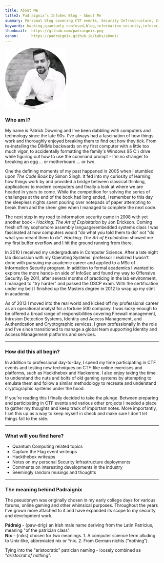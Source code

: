 ```yaml
---
title: About Me
title2: Padraignix's InfoSec Blog - About Me
summary: Personal blog covering CTF events, Security Infrastructure, Cryptography, Emulator development, Quantum Technology and related adventures
keywords: hacking,quantumly confused,blog,information security,infosec,hackthebox,quantum computing,quantum technology,emulation,emulators,reverse engineering
thumbnail:  https://github.com/padraignix.png
canon:      https://padraignix.github.io/tabs/about/
---
```



![me](/assets/0.png)

### Who am I?

My name is Patrick Downing and I've been dabbling with computers and technology since the late 90s. I've always had a fascination of how things work and thoroughly enjoyed breaking them to find out how they tick. From re-installing the DIMMs backwards on my first computer with a little too much vigor, to accidentally formatting the family's Windows 95 C:\ drive while figuring out how to use the command prompt - I'm no stranger to breaking an egg ... or motherboard ... or two.

One the defining moments of my past happened in 2005 when I stumbled upon <i>The Code Book</i> by Simon Singh. It fed into my curiosity of learning how things work by and provided a bridge between classical thinking, applications to modern computers and finally a look at where we are headed in years to come. While the competition for solving the series of challenges at the end of the book had long ended, I remember to this day the sleepless nights spent pouring over notepads of paper attempting to break them and the sheer glee when I managed to complete the next code.

The next step in my road to information security came in 2008 with yet another book - <i>Hacking: The Art of Exploitation</i> by Jon Erickson. Coming fresh off my sophomore assembly language/embedded systems class I was fascinated at how computers would "do what you told them to do" not "do what you meant them to do". <i>Hacking: The Art of Exploitation</i> showed me my first buffer overflow and I hit the ground running from there.

In 2010 I received my undergraduate in Computer Science. After a late night lab discussion with my Operating Systems' professor I realized I wasn't done with pursuing my academic career and applied to a MSc of Information Security program. In addition to formal academics I wanted to explore the more hands-on side of InfoSec and found my way to Offensive Security. By 2011, after several months of practicing in the lab environment, I managed to "try harder" and passed the OSCP exam. With the certification under my belt I finished up the Masters degree in 2012 to wrap up my stint in academia.

As of 2013 I moved into the real world and kicked off my professional career as an operational analyst for a fortune 500 company. I was lucky enough to be offered a broad range of responsibilities covering Firewall management, Intrusion Detection Systems, Identity and Access Management, and Authentication and Cryptographic services. I grew professionally in the role and I've since transitioned to manage a global team supporting Identity and Access Management platforms and services.

---
      
### How did this all begin?

In addition to professional day-to-day, I spend my time participating in CTF events and testing new techniques on CTF-like online exercises and platforms, such as Hackthebox and Hackerone. I also enjoy taking the time to understand the nuts and bolts of old gaming systems by attempting to emulate them and follow a similar methodology to recreate and understand cryptographic systems under the hood. 

If you're reading this I finally decided to take the plunge. Between preparing and participating in CTF events and various other projects I needed a place to gather my thoughts and keep track of important notes. More importantly, I set this up as a way to keep myself in check and make sure I don't let things fall to the side.

---

### What will you find here?

<ul>
    <li>Quantum Computing related topics</li>
    <li>Capture the Flag event writeups</li>
    <li>Hackthebox writeups</li>
    <li>Notes on my personal Security Infrastructure deployments</li>
    <li>Comments on interesting developments in the industry</li>
    <li>Seemingly random musings and thoughts</li>
</ul>

---
      
### The meaning behind Padraignix

The pseudonym was originally chosen in my early college days for various forums, online gaming and other whimsical purposes. Throughout the years I've grown more attached to it and have expanded its scope to my security and development work.

<b>Pádraig</b> - {paw-drig} an Irish male name deriving from the Latin Patricius, meaning "of the patrician class".  
<b>Nix</b> - {nɪks} chosen for two meanings. 1. A computer science term alluding to Unix-like, abbreviated nix or *nix. 2. From German nichts (“nothing”).

Tying into the "aristocratic" patrician naming - loosely combined as "<i>aristocrat of nothing</i>".
